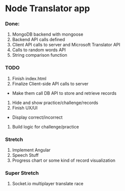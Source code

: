 # Node Translator app

### Done:
1. MongoDB backend with mongoose
1. Backend API calls defined
1. Client API calls to server and Microsoft Translator API
1. Calls to random words API
1. String comparison function

### TODO

1. Finish index.html
1. Finalize Client-side API calls to server
  - Make them call DB API to store and retrieve records
1. Hide and show practice/challenge/records
1. Finish UX/UI
  - Display correct/incorrect
1. Build logic for challenge/practice

### Stretch
1. Implement Angular
1. Speech Stuff
1. Progress chart or some kind of record visualization

### Super Stretch
1. Socket.io multiplayer translate race
